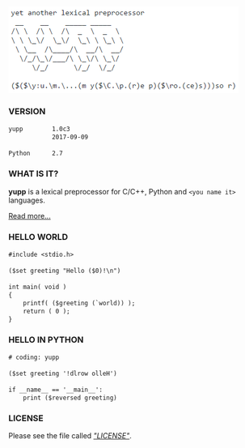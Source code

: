 [![logo](doc/pic/logo.png)](README.md)

### VERSION

```
yupp        1.0c3
            2017-09-09

Python      2.7
```

### WHAT IS IT?

**yupp** is a lexical preprocessor for C/C++, Python and
`<you name it>` languages.

[Read more...](doc/README.md)

### HELLO WORLD

```
#include <stdio.h>

($set greeting "Hello ($0)!\n")

int main( void )
{
    printf( ($greeting (`world)) );
    return ( 0 );
}
```

### HELLO IN PYTHON

```
# coding: yupp

($set greeting '!dlrow olleH')

if __name__ == '__main__':
    print ($reversed greeting)
```

### LICENSE

Please see the file called [_"LICENSE"_](LICENSE).
